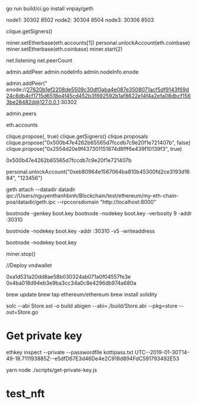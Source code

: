 go run build/ci.go  install vnpay/geth

node1: 30302 8502
node2: 30304 8504
node3: 30306 8503

clique.getSigners()

miner.setEtherbase(eth.accounts[1])
personal.unlockAccount(eth.coinbase)
miner.setEtherbase(eth.coinbase)
miner.start(2)

 net.listening
net.peerCount

admin.addPeer
admin.nodeInfo
admin.nodeInfo.enode


admin.addPeer("
enode://27620b1ef2208de5509c30df0aba4e087e3508071acf5df9143f69d24c8db4cf1715d6518e4f45cd452b3f692592b1af8622e14f4a2efa08dbcf1563be28482d@127.0.0.1:30302

admin.peers

eth.accounts

clique.propose(<NEWSEALER>, true)
clique.getSigners()
clique.proposals
clique.propose("0x500b47e4262b65565d7fccdb7c9e20f1e721407b", false)
clique.propose("0x2554d20e9f437301151874d8fff6e439f10139f3", true)

0x500b47e4262b65565d7fccdb7c9e20f1e721407b

personal.unlockAccount("0xeb80964e1567064ba810b45300fd2ce3193d1684", "123456")

geth attach --datadir datadir  ipc://Users/nguyenthanhbinh/Blockchain/test/ethereum/my-eth-chain-poa/datadir/geth.ipc --rpccorsdomain "http://localhost:8000"

bootnode -genkey boot.key
bootnode -nodekey boot.key -verbosity 9 -addr :30310

 bootnode -nodekey boot.key  -addr :30310 -v5  -writeaddress

 bootnode -nodekey boot.key

miner.stop()


//Deploy vndwallet

0xa1d531a20dd8ae58b030324ab071a0f04557fe3e
0x4ba018d94eb3e9ba3cc34a0c8e4296db974a680a

brew update
brew tap ethereum/ethereum
brew install solidity

solc --abi Store.sol -o build
abigen --abi=./build/Store.abi --pkg=store --out=Store.go


# Get private key 
ethkey inspect --private --passwordfile kottipass.txt UTC--2019-01-30T14-49-18.711193885Z--e5dfD67E3d46De4e2C918d894FdC591793492E53

yarn node ./scripts/get-private-key.js
# test_nft

